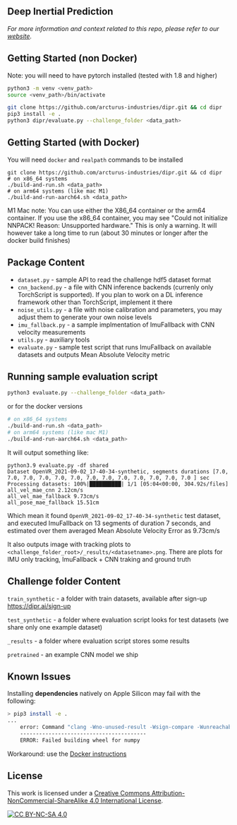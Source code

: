 Deep Inertial Prediction
----------------------------------
*For more information and context related to this repo, please refer to our [website](https://dipr.ai).*

## Getting Started (non Docker)
Note: you will need to have pytorch installed (tested with 1.8 and higher)
```bash
python3 -m venv <venv_path>
source <venv_path>/bin/activate

git clone https://github.com/arcturus-industries/dipr.git && cd dipr
pip3 install -e .
python3 dipr/evaluate.py --challenge_folder <data_path>
```

## Getting Started (with Docker)
You will need `docker` and `realpath` commands to be installed
```
git clone https://github.com/arcturus-industries/dipr.git && cd dipr
# on x86_64 systems
./build-and-run.sh <data_path>
# on arm64 systems (like mac M1)
./build-and-run-aarch64.sh <data_path>
```
M1 Mac note: You can use either the X86_64 container or the arm64 container.  If you use the x86_64 container, you may see "Could not initialize NNPACK! Reason: Unsupported hardware." This is only a warning. It will however take a long time to run (about 30 minutes or longer after the docker build finishes)

## Package Content

 - `dataset.py` - sample API to read the challenge hdf5 dataset format
 - `cnn_backend.py` - a file with CNN inference backends (currenly only TorchScript is supported). If you plan to work on a DL inference framework other than TorchScript, implement it there
 - `noise_utils.py` - a file with noise calibration and parameters, you may adjust them to generate your own noise levels
 - `imu_fallback.py`  - a sample implmentation of ImuFallback with CNN velocity measurements
 - `utils.py` - auxiliary tools
 - `evaluate.py` - sample test script that runs ImuFallback on available datasets and outputs Mean Absolute Velocity metric


## Running sample evaluation script


```bash
python3 evaluate.py --challenge_folder <data_path>
```

or for the docker versions
```bash
# on x86_64 systems
./build-and-run.sh <data_path>
# on arm64 systems (like mac M1)
./build-and-run-aarch64.sh <data_path>
```

It will output something like:
```
python3.9 evaluate.py -df shared
Dataset OpenVR_2021-09-02_17-40-34-synthetic, segments durations [7.0, 7.0, 7.0, 7.0, 7.0, 7.0, 7.0, 7.0, 7.0, 7.0, 7.0, 7.0, 7.0 ] sec
Processing datasets: 100%|██████████| 1/1 [05:04<00:00, 304.92s/files]
all_vel_mae_cnn 2.12cm/s
all_vel_mae_fallback 9.73cm/s
all_pose_mae_fallback 15.51cm
```

Which mean it found `OpenVR_2021-09-02_17-40-34-synthetic` test dataset, and executed ImuFallback on 13 segments of duration 7 seconds, and estimated over them averaged Mean Absolute Velocity Error as 9.73cm/s

It also outputs image with tracking plots to `<challenge_folder_root>/_results/<datasetname>.png`. There are plots for IMU only tracking, ImuFallback + CNN traking and ground truth

## Challenge folder Content

`train_synthetic` - a folder with train datasets, available after sign-up https://dipr.ai/sign-up

`test_synthetic` - a folder where evaluation script looks for test datasets (we share only one example dataset)

`_results` - a folder where evaluation script stores some results

`pretrained` - an example CNN model we ship

## Known Issues

Installing **dependencies** natively on Apple Silicon may fail with the following:
```bash
> pip3 install -e .
...
    error: Command "clang -Wno-unused-result -Wsign-compare -Wunreachable-code -fno-common -dynamic -DNDEBUG -g -fwrapv -O3 -Wall -iwithsysroot/System/Library/Frameworks/System.framework/PrivateHeaders -iwithsysroot/Applications/Xcode.app/Contents/Developer/Library/Frameworks/Python3.framework/Versions/3.8/Headers -arch arm64 -arch x86_64 -Werror=implicit-function-declaration -ftrapping-math -DNPY_INTERNAL_BUILD=1 -DHAVE_NPY_CONFIG_H=1 -D_FILE_OFFSET_BITS=64 -D_LARGEFILE_SOURCE=1 -D_LARGEFILE64_SOURCE=1 -DNO_ATLAS_INFO=3 -DHAVE_CBLAS -Ibuild/src.macosx-10.14-x86_64-3.8/numpy/core/src/common -Ibuild/src.macosx-10.14-x86_64-3.8/numpy/core/src/umath -Inumpy/core/include -Ibuild/src.macosx-10.14-x86_64-3.8/numpy/core/include/numpy -Ibuild/src.macosx-10.14-x86_64-3.8/numpy/distutils/include -Inumpy/core/src/common -Inumpy/core/src -Inumpy/core -Inumpy/core/src/npymath -Inumpy/core/src/multiarray -Inumpy/core/src/umath -Inumpy/core/src/npysort -Inumpy/core/src/_simd -I<venv_path>/include -I/Applications/Xcode.app/Contents/Developer/Library/Frameworks/Python3.framework/Versions/3.8/include/python3.8 -Ibuild/src.macosx-10.14-x86_64-3.8/numpy/core/src/common -Ibuild/src.macosx-10.14-x86_64-3.8/numpy/core/src/npymath -c numpy/core/src/multiarray/dragon4.c -o build/temp.macosx-10.14-x86_64-3.8/numpy/core/src/multiarray/dragon4.o -MMD -MF build/temp.macosx-10.14-x86_64-3.8/numpy/core/src/multiarray/dragon4.o.d -msse3 -I/System/Library/Frameworks/vecLib.framework/Headers" failed with exit status 1
    ----------------------------------------
    ERROR: Failed building wheel for numpy
```
Workaround: use the [Docker instructions](#getting-started-(with-docker))

## License

This work is licensed under a
[Creative Commons Attribution-NonCommercial-ShareAlike 4.0 International License][cc-by-nc-sa].

[![CC BY-NC-SA 4.0][cc-by-nc-sa-image]][cc-by-nc-sa]

[cc-by-nc-sa]: http://creativecommons.org/licenses/by-nc-sa/4.0/
[cc-by-nc-sa-image]: https://licensebuttons.net/l/by-nc-sa/4.0/88x31.png
[cc-by-nc-sa-shield]: https://img.shields.io/badge/License-CC%20BY--NC--SA%204.0-lightgrey.svg
